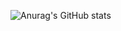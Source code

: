  ![Anurag's GitHub stats](https://github-readme-stats.vercel.app/api?username=cloudmoonocus&show_icons=true&theme=cobalt)
